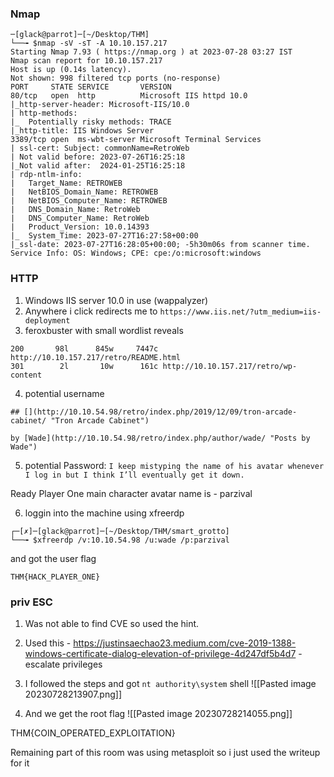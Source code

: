 ### Nmap

```
─[glack@parrot]─[~/Desktop/THM]
└──╼ $nmap -sV -sT -A 10.10.157.217
Starting Nmap 7.93 ( https://nmap.org ) at 2023-07-28 03:27 IST
Nmap scan report for 10.10.157.217
Host is up (0.14s latency).
Not shown: 998 filtered tcp ports (no-response)
PORT     STATE SERVICE       VERSION
80/tcp   open  http          Microsoft IIS httpd 10.0
|_http-server-header: Microsoft-IIS/10.0
| http-methods: 
|_  Potentially risky methods: TRACE
|_http-title: IIS Windows Server
3389/tcp open  ms-wbt-server Microsoft Terminal Services
| ssl-cert: Subject: commonName=RetroWeb
| Not valid before: 2023-07-26T16:25:18
|_Not valid after:  2024-01-25T16:25:18
| rdp-ntlm-info: 
|   Target_Name: RETROWEB
|   NetBIOS_Domain_Name: RETROWEB
|   NetBIOS_Computer_Name: RETROWEB
|   DNS_Domain_Name: RetroWeb
|   DNS_Computer_Name: RetroWeb
|   Product_Version: 10.0.14393
|_  System_Time: 2023-07-27T16:27:58+00:00
|_ssl-date: 2023-07-27T16:28:05+00:00; -5h30m06s from scanner time.
Service Info: OS: Windows; CPE: cpe:/o:microsoft:windows
```

### HTTP

1. Windows IIS server 10.0 in use (wappalyzer)
2. Anywhere i click redirects me to `https://www.iis.net/?utm_medium=iis-deployment`
3. feroxbuster with small wordlist reveals

```
200       98l      845w     7447c http://10.10.157.217/retro/README.html
301        2l       10w      161c http://10.10.157.217/retro/wp-content
```

4. potential username
```
## [](http://10.10.54.98/retro/index.php/2019/12/09/tron-arcade-cabinet/ "Tron Arcade Cabinet")

by [Wade](http://10.10.54.98/retro/index.php/author/wade/ "Posts by Wade")
```


5. potential Password:
`I keep mistyping the name of his avatar whenever I log in but I think I’ll eventually get it down.`

Ready Player One main character avatar name is - parzival

6. loggin into the machine using xfreerdp

```
┌─[✗]─[glack@parrot]─[~/Desktop/THM/smart_grotto]
└──╼ $xfreerdp /v:10.10.54.98 /u:wade /p:parzival
```

and got the user flag

```
THM{HACK_PLAYER_ONE}
```

### priv ESC

1. Was not able to find CVE so used the hint.
2. Used this - https://justinsaechao23.medium.com/cve-2019-1388-windows-certificate-dialog-elevation-of-privilege-4d247df5b4d7 - escalate privileges
3. I followed the steps and got `nt authority\system` shell
![[Pasted image 20230728213907.png]]

4. And we get the root flag
![[Pasted image 20230728214055.png]]

THM{COIN_OPERATED_EXPLOITATION}


Remaining part of this room was using metasploit so i just used the writeup for it

